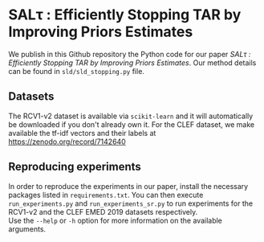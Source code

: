 # SALτ : Efficiently Stopping TAR by Improving Priors Estimates
We publish in this Github repository the Python code for our paper *SALτ : Efficiently Stopping TAR by Improving Priors Estimates*.
Our method details can be found in `sld/sld_stopping.py` file.

## Datasets
The RCV1-v2 dataset is available via `scikit-learn` and it will automatically be downloaded if you don't already own it. For the CLEF dataset, we make available the tf-idf vectors and their labels at https://zenodo.org/record/7142640 
## Reproducing experiments  
In order to reproduce the experiments in our paper, install the necessary packages listed in `requirements.txt`. You can then execute `run_experiments.py` and `run_experiments_sr.py` to run experiments for the RCV1-v2 and the CLEF EMED 2019 datasets respectively.  
Use the `--help` or `-h` option for more information on the available arguments.
